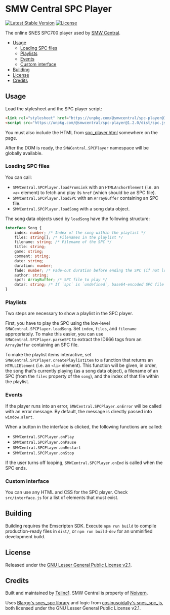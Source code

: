 # SMW Central SPC Player

[![Latest Stable Version](https://img.shields.io/npm/v/@smwcentral/spc-player)](https://www.npmjs.com/package/@smwcentral/spc-player)
[![License](https://img.shields.io/npm/l/@smwcentral/spc-player)](https://github.com/telinc1/smwcentral-spc-player/blob/master/LICENSE)

The online SNES SPC700 player used by [SMW Central](https://www.smwcentral.net).

* [Usage](#usage)
  * [Loading SPC files](#loading-spc-files)
  * [Playlists](#playlists)
  * [Events](#events)
  * [Custom interface](#custom-interface)
* [Building](#building)
* [License](#license)
* [Credits](#credits)

## Usage

Load the stylesheet and the SPC player script:

```html
<link rel="stylesheet" href="https://unpkg.com/@smwcentral/spc-player@1.2.0/dist/spc_player.css">
<script src="https://unpkg.com/@smwcentral/spc-player@1.2.0/dist/spc.js"></script>
```

You must also include the HTML from [spc_player.html](https://github.com/telinc1/smwcentral-spc-player/blob/master/src/spc_player.html) somewhere on the page.

After the DOM is ready, the `SMWCentral.SPCPlayer` namespace will be globally available.

### Loading SPC files

You can call:
- `SMWCentral.SPCPlayer.loadFromLink` with an `HTMLAnchorElement` (i.e. an `<a>` element) to fetch and play its `href` (which should be an SPC file).
- `SMWCentral.SPCPlayer.loadSPC` with an `ArrayBuffer` containing an SPC file.
- `SMWCentral.SPCPlayer.loadSong` with a song data object.

The song data objects used by `loadSong` have the following structure:

```typescript
interface Song {
    index: number; /* Index of the song within the playlist */
    files: string[]; /* Filenames in the playlist */
    filename: string; /* Filename of the SPC */
    title: string;
    game: string;
    comment: string;
    date: string;
    duration: number;
    fade: number; /* Fade-out duration before ending the SPC (if not looping) */
    author: string;
    spc?: ArrayBuffer; /* SPC file to play */
    data?: string; /* If `spc` is `undefined`, base64-encoded SPC file to play */
}
```

### Playlists

Two steps are necessary to show a playlist in the SPC player.

First, you have to play the SPC using the low-level `SMWCentral.SPCPlayer.loadSong`. Set `index`, `files`, and `filename` appropriately. To make this easier, you can use `SMWCentral.SPCPlayer.parseSPC` to extract the ID666 tags from an `ArrayBuffer` containing an SPC file.

To make the playlist items interactive, set `SMWCentral.SPCPlayer.createPlaylistItem` to a function that returns an `HTMLLIElement` (i.e. an `<li>` element). This function will be given, in order, the song that's currently playing (as a song data object), a filename of an SPC (from the `files` property of the `song`), and the index of that file within the playlist.

### Events

If the player runs into an error, `SMWCentral.SPCPlayer.onError` will be called with an error message. By default, the message is directly passed into `window.alert`.

When a button in the interface is clicked, the following functions are called:

- `SMWCentral.SPCPlayer.onPlay`
- `SMWCentral.SPCPlayer.onPause`
- `SMWCentral.SPCPlayer.onRestart`
- `SMWCentral.SPCPlayer.onStop`

If the user turns off looping, `SMWCentral.SPCPlayer.onEnd` is called when the SPC ends.

### Custom interface

You can use any HTML and CSS for the SPC player. Check `src/interface.js` for a list of elements that must exist.

## Building

Building requires the Emscripten SDK. Execute `npm run build` to compile production-ready files in `dist/`, or `npm run build-dev` for an unminified development build.

## License

Released under the [GNU Lesser General Public License v2.1](https://github.com/telinc1/smwcentral-spc-player/blob/master/LICENSE).

## Credits

Built and maintained by [Telinc1](https://github.com/telinc1). SMW Central is property of [Noivern](https://smwc.me/u/6651).

Uses [Blargg's snes_spc library](http://www.slack.net/~ant/libs/audio.html#snes_spc) and logic from [cosinusoidally's snes_spc_js](https://github.com/cosinusoidally/snes_spc_js), both licensed under the GNU Lesser General Public License v2.1.
